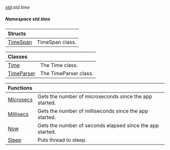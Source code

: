_[std](../../modules/std/std-module.md):std.time_
##### Namespace std.time

| Structs | |
|:---|:---|
| [TimeSpan](std-time-timespan.md) | TimeSpan class. |

| Classes | |
|:---|:---|
| [Time](std-time-time.md) | The Time class. |
| [TimeParser](std-time-timeparser.md) | The TimeParser class. |

| Functions | |
|:---|:---|
| [Microsecs](std-time-microsecs.md) | Gets the number of microseconds since the app started. |
| [Millisecs](std-time-millisecs.md) | Gets the number of milliseconds since the app started. |
| [Now](std-time-now.md) | Gets the number of seconds elapsed since the app started. |
| [Sleep](std-time-sleep.md) | Puts thread to sleep. |
